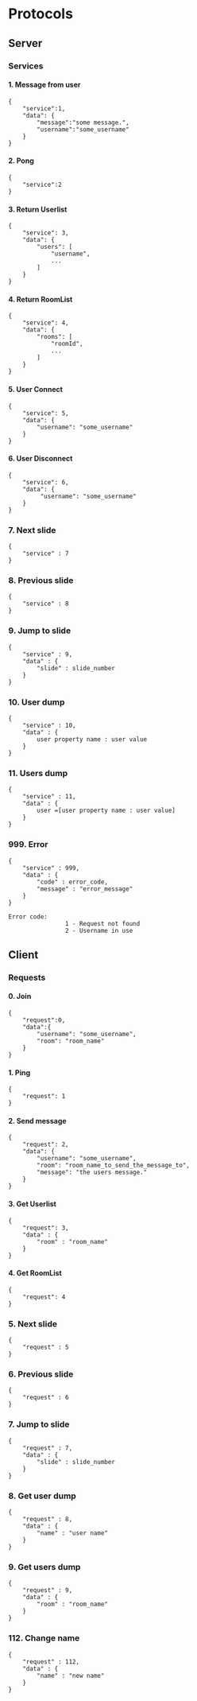 # Protocols #

## Server
### Services
#### 1. Message from user
    {
        "service":1,
        "data": {
            "message":"some message.",
            "username":"some_username"
        }
    }
#### 2. Pong
    {
        "service":2
    }
#### 3. Return Userlist
    {
        "service": 3,
        "data": {
            "users": [
                "username",
                ...
            ]
        }
    }
#### 4. Return RoomList
    {
        "service": 4,
        "data": {
            "rooms": [
                "roomId",
                ...
            ]
        }
    }
#### 5. User Connect
    {
        "service": 5,
        "data": {
            "username": "some_username"
        }
    }
#### 6. User Disconnect
    {
        "service": 6,
        "data": {
             "username": "some_username"
        }
    }

### 7. Next slide
    {
        "service" : 7
    }

### 8. Previous slide
    {
        "service" : 8
    }

### 9. Jump to slide
    {
        "service" : 9,
        "data" : {
            "slide" : slide_number
        }
    }

### 10. User dump
    {
        "service" : 10,
        "data" : {
            user property name : user value
        }
    }

### 11. Users dump
    {
        "service" : 11,
        "data" : {
            user =[user property name : user value]
        }
    }

### 999. Error
    {
        "service" : 999,
        "data" : {
            "code" : error_code,
            "message" : "error_message"
        }
    }

    Error code:
                    1 - Request not found
                    2 - Username in use


## Client
### Requests
#### 0. Join
    {
        "request":0,
        "data":{
            "username": "some_username",
            "room": "room_name"
        }
    }
#### 1. Ping
    {
        "request": 1
    }
#### 2. Send message
    {
        "request": 2,
        "data": {
            "username": "some_username",
            "room": "room_name_to_send_the_message_to",
            "message": "the users message."
        }
    }
#### 3. Get Userlist
    {
        "request": 3,
        "data" : { 
        	"room" : "room_name"
        }
    }
#### 4. Get RoomList
    {
        "request": 4
    }

### 5. Next slide
    {
        "request" : 5
    }

### 6. Previous slide
    {
        "request" : 6
    }

### 7. Jump to slide
    {
        "request" : 7,
        "data" : {
            "slide" : slide_number
        }
    }
### 8. Get user dump
    {
        "request" : 8,
        "data" : {
            "name" : "user name"
        }
    }
### 9. Get users dump
    {
        "request" : 9,
        "data" : {
            "room" : "room_name"
        }
    }

### 112. Change name
    {
        "request" : 112,
        "data" : {
            "name" : "new name"
        }
    }